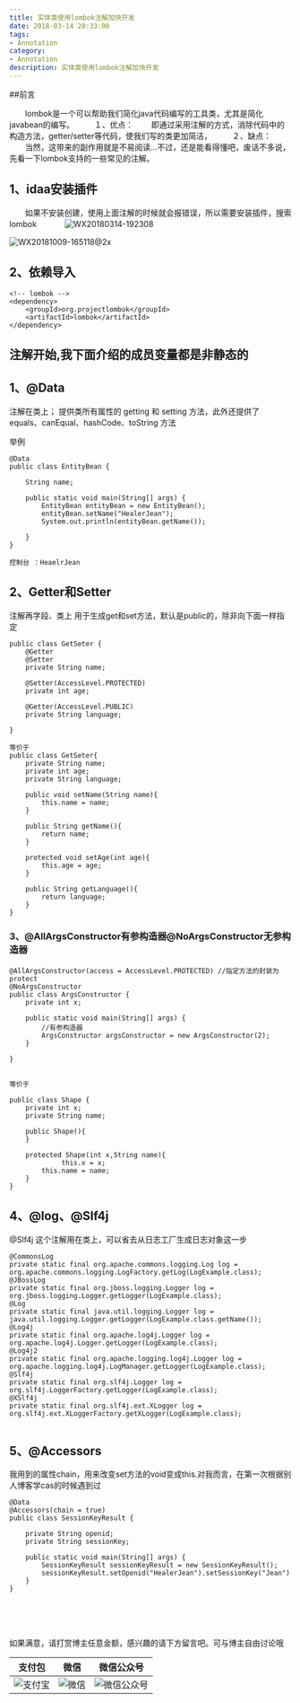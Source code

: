 ```yaml
---
title: 实体类使用lombok注解加快开发
date: 2018-03-14 20:33:00
tags: 
- Annotation
category: 
- Annotation
description: 实体类使用lombok注解加快开发
---
```

<!-- image url 
https://raw.githubusercontent.com/HealerJean123/HealerJean123.github.io/master/blogImages

<font color="red"></font>
-->
##前言

　　lombok是一个可以帮助我们简化java代码编写的工具类，尤其是简化javabean的编写。
　　
１、优点：
　　即通过采用注解的方式，消除代码中的构造方法，getter/setter等代码，使我们写的类更加简洁，
　　
２、缺点：
　　当然，这带来的副作用就是不易阅读…不过，还是能看得懂吧，废话不多说，先看一下lombok支持的一些常见的注解。


## 1、idaa安装插件
　　如果不安装创建，使用上面注解的时候就会报错误，所以需要安装插件，搜索lombok
　
　　![WX20180314-192308](https://raw.githubusercontent.com/HealerJean123/HealerJean123.github.io/master/blogImages/WX20180314-192308.png)


![WX20181009-165118@2x](https://raw.githubusercontent.com/HealerJean123/HealerJean123.github.io/master/blogImages/WX20181009-165118@2x.png)


## 2、依赖导入

```
<!-- lombok -->
<dependency>
	<groupId>org.projectlombok</groupId>
	<artifactId>lombok</artifactId>
</dependency>
```

## 注解开始,我下面介绍的成员变量都是**非静态的**

## 1、@Data

注解在类上；
提供类所有属性的 getting 和 setting 方法，此外还提供了equals、canEqual、hashCode、toString 方法

举例


```
@Data
public class EntityBean {

    String name;

    public static void main(String[] args) {
        EntityBean entityBean = new EntityBean();
        entityBean.setName("HealerJean");
        System.out.println(entityBean.getName());

    }
}

控制台 ：HeaelrJean

```

## 2、Getter和Setter

注解再字段、类上 
用于生成get和set方法，默认是public的，除非向下面一样指定


```
public class GetSeter {
    @Getter
    @Setter
    private String name;

    @Setter(AccessLevel.PROTECTED)
    private int age;

    @Getter(AccessLevel.PUBLIC)
    private String language;

}

等价于
public class GetSeter{
    private String name;
    private int age;
    private String language;

    public void setName(String name){
        this.name = name;
    }

    public String getName(){
        return name;
    }

    protected void setAge(int age){
        this.age = age;
    }

    public String getLanguage(){
        return language;
    }
}

```

### 3、@AllArgsConstructor有参构造器@NoArgsConstructor无参构造器


```
@AllArgsConstructor(access = AccessLevel.PROTECTED) //指定方法的封装为protect
@NoArgsConstructor
public class ArgsConstructor {
    private int x;

    public static void main(String[] args) {
        //有参构造器
        ArgsConstructor argsConstructor = new ArgsConstructor(2);
    }

}


等价于

public class Shape {
    private int x;
    private String name;

    public Shape(){
    }

    protected Shape(int x,String name){
 			 this.x = x;
        this.name = name;
    }
}

```

## 4、@log、@Slf4j

@Slf4j
这个注解用在类上，可以省去从日志工厂生成日志对象这一步


```
@CommonsLog
private static final org.apache.commons.logging.Log log = org.apache.commons.logging.LogFactory.getLog(LogExample.class);
@JBossLog
private static final org.jboss.logging.Logger log = org.jboss.logging.Logger.getLogger(LogExample.class);
@Log
private static final java.util.logging.Logger log = java.util.logging.Logger.getLogger(LogExample.class.getName());
@Log4j
private static final org.apache.log4j.Logger log = org.apache.log4j.Logger.getLogger(LogExample.class);
@Log4j2
private static final org.apache.logging.log4j.Logger log = org.apache.logging.log4j.LogManager.getLogger(LogExample.class);
@Slf4j
private static final org.slf4j.Logger log = org.slf4j.LoggerFactory.getLogger(LogExample.class);
@XSlf4j
private static final org.slf4j.ext.XLogger log = org.slf4j.ext.XLoggerFactory.getXLogger(LogExample.class);


```

## 5、@Accessors

我用到的属性chain，用来改变set方法的void变成this.对我而言，在第一次根据别人博客学cas的时候遇到过

```
@Data
@Accessors(chain = true)
public class SessionKeyResult {

    private String openid;
    private String sessionKey;

    public static void main(String[] args) {
        SessionKeyResult sessionKeyResult = new SessionKeyResult();
        sessionKeyResult.setOpenid("HealerJean").setSessionKey("Jean")
    }
}


```



<br/><br/><br/>
如果满意，请打赏博主任意金额，感兴趣的请下方留言吧。可与博主自由讨论哦

|支付包 | 微信|微信公众号|
|:-------:|:-------:|:------:|
|![支付宝](https://raw.githubusercontent.com/HealerJean123/HealerJean123.github.io/master/assets/img/tctip/alpay.jpg) | ![微信](https://raw.githubusercontent.com/HealerJean123/HealerJean123.github.io/master/assets/img/tctip/weixin.jpg)|![微信公众号](https://raw.githubusercontent.com/HealerJean123/HealerJean123.github.io/master/assets/img/my/qrcode_for_gh_a23c07a2da9e_258.jpg)|



<!-- Gitalk 评论 start  -->

<link rel="stylesheet" href="https://unpkg.com/gitalk/dist/gitalk.css">
<script src="https://unpkg.com/gitalk@latest/dist/gitalk.min.js"></script> 
<div id="gitalk-container"></div>    
 <script type="text/javascript">
    var gitalk = new Gitalk({
		clientID: `1d164cd85549874d0e3a`,
		clientSecret: `527c3d223d1e6608953e835b547061037d140355`,
		repo: `HealerJean123.github.io`,
		owner: 'HealerJean123',
		admin: ['HealerJean123'],
		id: 'UDiR5fDXoimEQEAz',
    });
    gitalk.render('gitalk-container');
</script> 

<!-- Gitalk end -->

